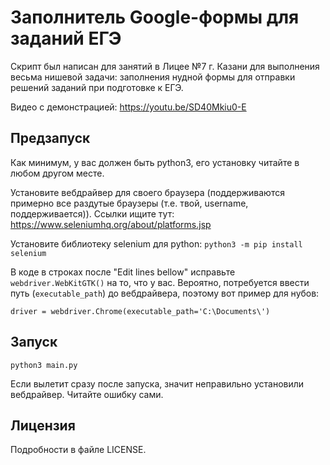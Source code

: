 # Заполнитель Google-формы для заданий ЕГЭ

Скрипт был написан для занятий в Лицее №7 г. Казани для выполнения весьма нишевой задачи:
заполнения нудной формы для отправки решений заданий при подготовке к ЕГЭ.

Видео с демонстрацией: https://youtu.be/SD40Mkiu0-E

## Предзапуск

Как минимум, у вас должен быть python3, его установку читайте в любом другом месте.

Установите вебдрайвер для своего браузера (поддерживаются примерно все раздутые браузеры
(т.е. твой, username, поддерживается)).
Ссылки ищите тут: https://www.seleniumhq.org/about/platforms.jsp

Установите библиотеку selenium для python: `python3 -m pip install selenium`

В коде в строках после "Edit lines bellow" исправьте `webdriver.WebKitGTK()` на то,
что у вас.
Вероятно, потребуется ввести путь (`executable_path`) до вебдрайвера,
поэтому вот пример для нубов:

```
driver = webdriver.Chrome(executable_path='C:\Documents\')
```

## Запуск

`python3 main.py`

Если вылетит сразу после запуска, значит неправильно установили вебдрайвер.
Читайте ошибку сами.

## Лицензия

Подробности в файле LICENSE.
